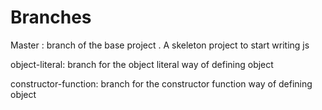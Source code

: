 # Branches

Master : branch of the base project . A skeleton project to start writing js 

object-literal: branch for the object literal way of defining object 

constructor-function: branch for the constructor function way of defining object 
